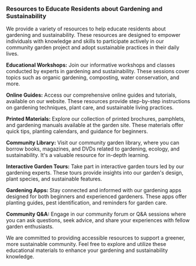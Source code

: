 ### Resources to Educate Residents about Gardening and Sustainability

We provide a variety of resources to help educate residents about gardening and sustainability. These resources are designed to empower individuals with knowledge and skills to participate actively in our community garden project and adopt sustainable practices in their daily lives.

**Educational Workshops:** Join our informative workshops and classes conducted by experts in gardening and sustainability. These sessions cover topics such as organic gardening, composting, water conservation, and more.

**Online Guides:** Access our comprehensive online guides and tutorials, available on our website. These resources provide step-by-step instructions on gardening techniques, plant care, and sustainable living practices.

**Printed Materials:** Explore our collection of printed brochures, pamphlets, and gardening manuals available at the garden site. These materials offer quick tips, planting calendars, and guidance for beginners.

**Community Library:** Visit our community garden library, where you can borrow books, magazines, and DVDs related to gardening, ecology, and sustainability. It's a valuable resource for in-depth learning.

**Interactive Garden Tours:** Take part in interactive garden tours led by our gardening experts. These tours provide insights into our garden's design, plant species, and sustainable features.

**Gardening Apps:** Stay connected and informed with our gardening apps designed for both beginners and experienced gardeners. These apps offer planting guides, pest identification, and reminders for garden care.

**Community Q&A:** Engage in our community forum or Q&A sessions where you can ask questions, seek advice, and share your experiences with fellow garden enthusiasts.

We are committed to providing accessible resources to support a greener, more sustainable community. Feel free to explore and utilize these educational materials to enhance your gardening and sustainability knowledge.
